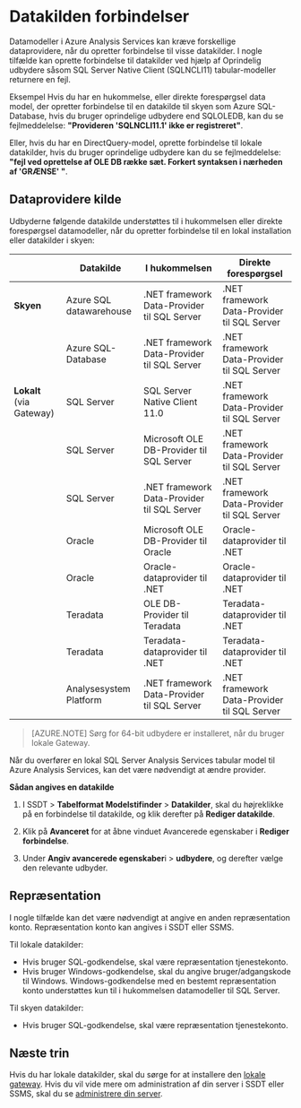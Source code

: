 <properties
   pageTitle="Datakilden forbindelser | Microsoft Azure"
   description="I denne artikel beskrives forbindelser til datakilder for datamodeller i Azure Analysis Services."
   services="analysis-services"
   documentationCenter=""
   authors="minewiskan"
   manager="erikre"
   editor=""
   tags=""/>
<tags
   ms.service="analysis-services"
   ms.devlang="NA"
   ms.topic="article"
   ms.tgt_pltfrm="NA"
   ms.workload="na"
   ms.date="10/25/2016"
   ms.author="owend"/>

# <a name="datasource-connections"></a>Datakilden forbindelser

Datamodeller i Azure Analysis Services kan kræve forskellige dataprovidere, når du opretter forbindelse til visse datakilder. I nogle tilfælde kan oprette forbindelse til datakilder ved hjælp af Oprindelig udbydere såsom SQL Server Native Client (SQLNCLI11) tabular-modeller returnere en fejl.

Eksempel Hvis du har en hukommelse, eller direkte forespørgsel data model, der opretter forbindelse til en datakilde til skyen som Azure SQL-Database, hvis du bruger oprindelige udbydere end SQLOLEDB, kan du se fejlmeddelelse: **"Provideren 'SQLNCLI11.1' ikke er registreret"**.

Eller, hvis du har en DirectQuery-model, oprette forbindelse til lokale datakilder, hvis du bruger oprindelige udbydere kan du se fejlmeddelelse: **"fejl ved oprettelse af OLE DB række sæt. Forkert syntaksen i nærheden af 'GRÆNSE' "**.

## <a name="data-source-providers"></a>Dataprovidere kilde

Udbyderne følgende datakilde understøttes til i hukommelsen eller direkte forespørgsel datamodeller, når du opretter forbindelse til en lokal installation eller datakilder i skyen:

|               | **Datakilde**                     | **I hukommelsen**                            |  **Direkte forespørgsel**                                           |
|---------------------------|-------------------------------|---------------------------------------------|---------------------------------------------|
| **Skyen**                     | Azure SQL datawarehouse      | .NET framework Data-Provider til SQL Server | .NET framework Data-Provider til SQL Server |
|                           | Azure SQL-Database            | .NET framework Data-Provider til SQL Server | .NET framework Data-Provider til SQL Server |
| **Lokalt** (via Gateway) | SQL Server                    | SQL Server Native Client 11.0               | .NET framework Data-Provider til SQL Server |
|                           |  SQL Server                             | Microsoft OLE DB-Provider til SQL Server    |   .NET framework Data-Provider til SQL Server                                          |
|                           |  SQL Server                             | .NET framework Data-Provider til SQL Server |  .NET framework Data-Provider til SQL Server                                           |
|                           | Oracle                        | Microsoft OLE DB-Provider til Oracle        | Oracle-dataprovider til .NET               |
|                           |  Oracle                             | Oracle-dataprovider til .NET               | Oracle-dataprovider til .NET                                            |
|                           | Teradata                      | OLE DB-Provider til Teradata                | Teradata-dataprovider til .NET             |
|                           |  Teradata                             | Teradata-dataprovider til .NET             |  Teradata-dataprovider til .NET                                            |
|                           | Analysesystem Platform | .NET framework Data-Provider til SQL Server | .NET framework Data-Provider til SQL Server |


> [AZURE.NOTE] Sørg for 64-bit udbydere er installeret, når du bruger lokale Gateway.

Når du overfører en lokal SQL Server Analysis Services tabular model til Azure Analysis Services, kan det være nødvendigt at ændre provider.

**Sådan angives en datakilde**

1. I SSDT > **Tabelformat Modelstifinder** > **Datakilder**, skal du højreklikke på en forbindelse til datakilde, og klik derefter på **Rediger datakilde**.

2. Klik på **Avanceret** for at åbne vinduet Avancerede egenskaber i **Rediger forbindelse**.

3. Under **Angiv avancerede egenskaber**i > **udbydere**, og derefter vælge den relevante udbyder.

## <a name="impersonation"></a>Repræsentation
I nogle tilfælde kan det være nødvendigt at angive en anden repræsentation konto. Repræsentation konto kan angives i SSDT eller SSMS.

Til lokale datakilder:

- Hvis bruger SQL-godkendelse, skal være repræsentation tjenestekonto.
- Hvis bruger Windows-godkendelse, skal du angive bruger/adgangskode til Windows. Windows-godkendelse med en bestemt repræsentation konto understøttes kun til i hukommelsen datamodeller til SQL Server.

Til skyen datakilder:

- Hvis bruger SQL-godkendelse, skal være repræsentation tjenestekonto.


## <a name="next-steps"></a>Næste trin

Hvis du har lokale datakilder, skal du sørge for at installere den [lokale gateway](analysis-services-gateway.md). Hvis du vil vide mere om administration af din server i SSDT eller SSMS, skal du se [administrere din server](analysis-services-manage.md).
